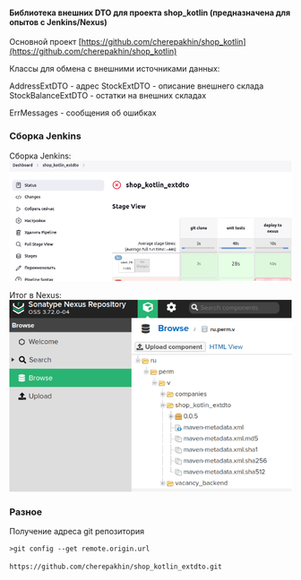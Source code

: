 #### Библиотека внешних DTO для проекта shop_kotlin (предназначена для опытов с Jenkins/Nexus)

Основной проект [https://github.com/cherepakhin/shop_kotlin](https://github.com/cherepakhin/shop_kotlin)

Классы для обмена с внешними источниками данных: 

AddressExtDTO - адрес
StockExtDTO - описание внешнего склада
StockBalanceExtDTO - остатки на внешних складах

ErrMessages - сообщения об ошибках

### Сборка Jenkins

Сборка Jenkins:
![Сборка Jenkins](https://github.com/cherepakhin/shop_kotlin_extdto/blob/main/doc/jenkins_build.png)

Итог в Nexus:
![Итог в Nexus](https://github.com/cherepakhin/shop_kotlin_extdto/blob/main/doc/nexus.png)

### Разное

Получение адреса git репозитория

````shell
>git config --get remote.origin.url

https://github.com/cherepakhin/shop_kotlin_extdto.git

````

